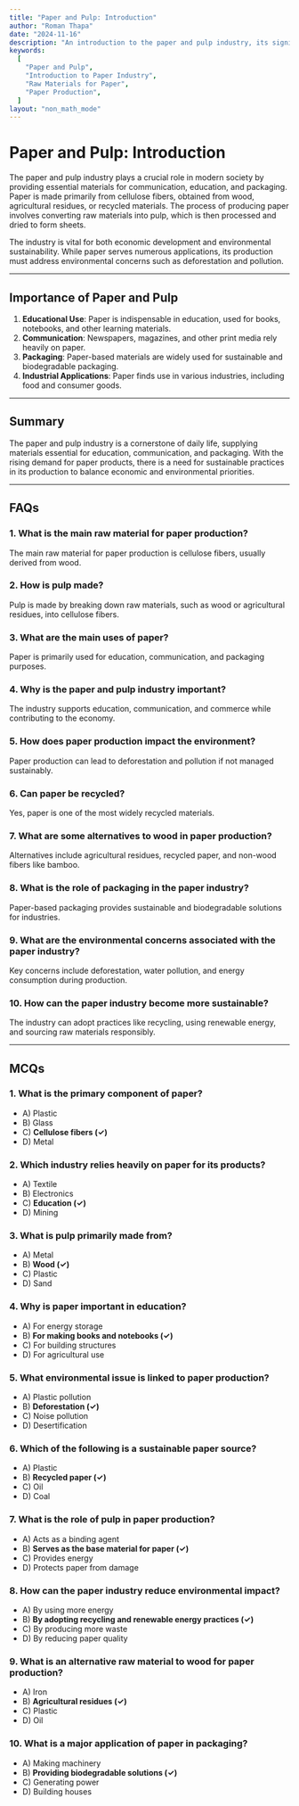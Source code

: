 ```yaml
---
title: "Paper and Pulp: Introduction"
author: "Roman Thapa"
date: "2024-11-16"
description: "An introduction to the paper and pulp industry, its significance, and its primary raw materials."
keywords:
  [
    "Paper and Pulp",
    "Introduction to Paper Industry",
    "Raw Materials for Paper",
    "Paper Production",
  ]
layout: "non_math_mode"
---
```


# Paper and Pulp: Introduction

The paper and pulp industry plays a crucial role in modern society by providing essential materials for communication, education, and packaging. Paper is made primarily from cellulose fibers, obtained from wood, agricultural residues, or recycled materials. The process of producing paper involves converting raw materials into pulp, which is then processed and dried to form sheets.

The industry is vital for both economic development and environmental sustainability. While paper serves numerous applications, its production must address environmental concerns such as deforestation and pollution.

---

## Importance of Paper and Pulp

1. **Educational Use**: Paper is indispensable in education, used for books, notebooks, and other learning materials.
2. **Communication**: Newspapers, magazines, and other print media rely heavily on paper.
3. **Packaging**: Paper-based materials are widely used for sustainable and biodegradable packaging.
4. **Industrial Applications**: Paper finds use in various industries, including food and consumer goods.

---

## Summary

The paper and pulp industry is a cornerstone of daily life, supplying materials essential for education, communication, and packaging. With the rising demand for paper products, there is a need for sustainable practices in its production to balance economic and environmental priorities.

---

## FAQs

### 1. What is the main raw material for paper production?
The main raw material for paper production is cellulose fibers, usually derived from wood.

### 2. How is pulp made?
Pulp is made by breaking down raw materials, such as wood or agricultural residues, into cellulose fibers.

### 3. What are the main uses of paper?
Paper is primarily used for education, communication, and packaging purposes.

### 4. Why is the paper and pulp industry important?
The industry supports education, communication, and commerce while contributing to the economy.

### 5. How does paper production impact the environment?
Paper production can lead to deforestation and pollution if not managed sustainably.

### 6. Can paper be recycled?
Yes, paper is one of the most widely recycled materials.

### 7. What are some alternatives to wood in paper production?
Alternatives include agricultural residues, recycled paper, and non-wood fibers like bamboo.

### 8. What is the role of packaging in the paper industry?
Paper-based packaging provides sustainable and biodegradable solutions for industries.

### 9. What are the environmental concerns associated with the paper industry?
Key concerns include deforestation, water pollution, and energy consumption during production.

### 10. How can the paper industry become more sustainable?
The industry can adopt practices like recycling, using renewable energy, and sourcing raw materials responsibly.

---

## MCQs

### 1. What is the primary component of paper?
- A) Plastic
- B) Glass
- C) **Cellulose fibers (✓)**
- D) Metal

### 2. Which industry relies heavily on paper for its products?
- A) Textile
- B) Electronics
- C) **Education (✓)**
- D) Mining

### 3. What is pulp primarily made from?
- A) Metal
- B) **Wood (✓)**
- C) Plastic
- D) Sand

### 4. Why is paper important in education?
- A) For energy storage
- B) **For making books and notebooks (✓)**
- C) For building structures
- D) For agricultural use

### 5. What environmental issue is linked to paper production?
- A) Plastic pollution
- B) **Deforestation (✓)**
- C) Noise pollution
- D) Desertification

### 6. Which of the following is a sustainable paper source?
- A) Plastic
- B) **Recycled paper (✓)**
- C) Oil
- D) Coal

### 7. What is the role of pulp in paper production?
- A) Acts as a binding agent
- B) **Serves as the base material for paper (✓)**
- C) Provides energy
- D) Protects paper from damage

### 8. How can the paper industry reduce environmental impact?
- A) By using more energy
- B) **By adopting recycling and renewable energy practices (✓)**
- C) By producing more waste
- D) By reducing paper quality

### 9. What is an alternative raw material to wood for paper production?
- A) Iron
- B) **Agricultural residues (✓)**
- C) Plastic
- D) Oil

### 10. What is a major application of paper in packaging?
- A) Making machinery
- B) **Providing biodegradable solutions (✓)**
- C) Generating power
- D) Building houses